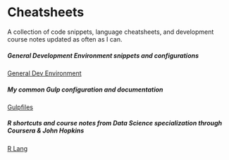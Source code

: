 # Cheatsheets
A collection of code snippets, language cheatsheets, and development course notes updated as often as I can.

##### General Development Environment snippets and configurations
[General Dev Environment](https://github.com/TomaszFoster/Cheatsheets/blob/master/cheatsheet.md)

##### My common Gulp configuration and documentation
[Gulpfiles](https://github.com/TomaszFoster/Cheatsheets/blob/master/gulpfile.md)

##### R shortcuts and course notes from Data Science specialization through Coursera & John Hopkins
[R Lang](https://github.com/TomaszFoster/Cheatsheets/blob/master/cheatsheetR.md)

